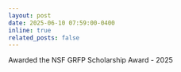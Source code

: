 ```yaml
---
layout: post
date: 2025-06-10 07:59:00-0400
inline: true
related_posts: false
---
```


Awarded the NSF GRFP Scholarship Award - 2025
